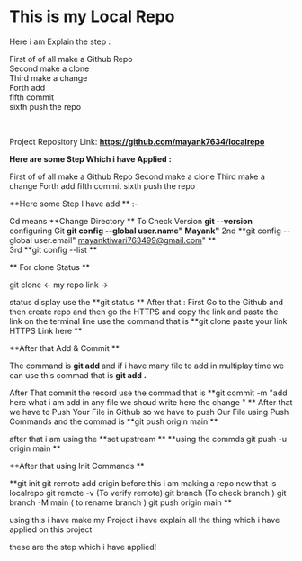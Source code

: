 # This is my Local Repo

Here i am Explain the step :

First of of all make a Github Repo
<br>
Second make a clone 
<br>
Third make a change
<br>
Forth add 
<br>
fifth commit 
<br>
sixth push the repo
<br>




<br>

   Project Repository Link: **https://github.com/mayank7634/localrepo**


**Here are some Step Which i have Applied :**

First of of all make a Github Repo
Second make a clone
Third make a change
Forth add
fifth commit
sixth push the repo

**Here some Step I have add ** :-

Cd means **Change Directory **
To Check Version  **git --version**
configuring Git  **git config --global user.name" Mayank"**
                2nd   **git config --global user.email" mayanktiwari763499@gmail.com" **      
                3rd    **git config --list **

** For clone Status **


git clone <- my repo link ->

status display use the  **git status
**
After that :
First  Go to the Github and then create repo and then go the HTTPS and copy the link and paste the link on the terminal line 
use the command that is   **git clone  paste your link  HTTPS Link here **

**After that Add & Commit **

The command is **git add <file name >**
and if i have many file to add in multiplay time we can use this commad that is  **git add .**

After That commit the record 
use the commad that is  **git commit -m "add here what i am add in any file we shoud write here the change "
**
 After that we have to Push Your File in Github so we have to push Our File using Push Commands
and the commad is **git push  origin main **

after that i am using the **set upstream **
**using the commds  git push -u origin main
**

**After that using Init Commands **

**git init 
git remote add origin <link > before this i am making a repo new that is localrepo 
git remote -v (To verify remote)
git branch (To check  branch )
git branch -M main (  to rename branch )
git push origin main **

using this i have make my Project i have explain all the thing which   i have applied on this project 

these are the step which i have applied!